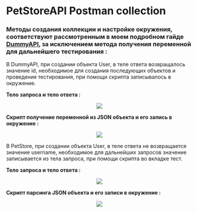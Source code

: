 # PetStoreAPI Postman collection

### Методы создания коллекции и настройке окружения, соответствуют рассмотренным в моем подробном гайде [DummyAPI](https://github.com/egorsoroka8/postman/blob/main/dummyAPI/readme.md), за исключением метода получения переменной для дальнейшего тестирования :

В DummyAPI, при создании объекта User, в теле ответа возвращалось значение id, необходимое для создания последующих объектов и проведения тестирования, при помощи скрипта записывалось в окружение.

**Тело запроса и тело ответа :**
<p align="center">
    <img src="https://user-images.githubusercontent.com/112896404/203510992-fcb127f2-779d-4fad-9e7f-f74915fe30e4.png">
</p>

**Скрипт получение переменной из JSON объекта и его запись в окружение :**

<p align="center">
  <img src="https://user-images.githubusercontent.com/112896404/203511486-8a45d313-c68d-4f1c-9215-3c76f2eee192.png">
</p>

В PetStore, при создании объекта User, в теле ответа не возвращается значение username, необходимое для дальнейших запросов значение записывается из тела запроса, при помощи скрипта во вкладке тест.

**Тело запроса и тело ответа :**

<p align="center">
  <img src="https://user-images.githubusercontent.com/112896404/203508936-439d69ca-6589-407f-9a17-1c1b57e75b6f.png">
</p>

**Скрипт парсинга JSON объекта и его записи в окружение :**

<p align="center">
  <img src="https://user-images.githubusercontent.com/112896404/203509046-daba6cc2-801e-40d0-a728-cfed9e0f676b.png">
</p>

